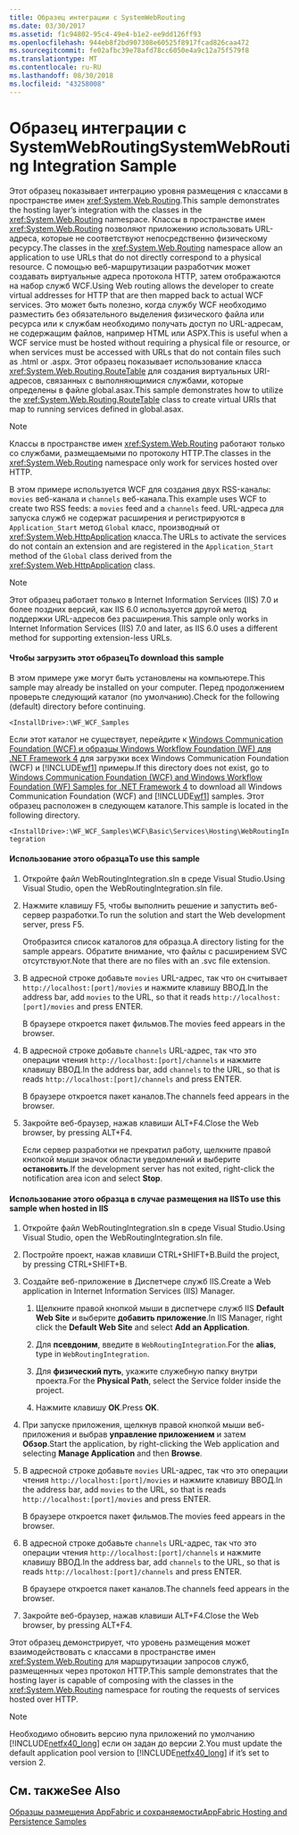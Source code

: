 ```yaml
---
title: Образец интеграции с SystemWebRouting
ms.date: 03/30/2017
ms.assetid: f1c94802-95c4-49e4-b1e2-ee9dd126ff93
ms.openlocfilehash: 944eb8f2bd907308e60525f8917fcad826caa472
ms.sourcegitcommit: fe02afbc39e78afd78cc6050e4a9c12a75f579f8
ms.translationtype: MT
ms.contentlocale: ru-RU
ms.lasthandoff: 08/30/2018
ms.locfileid: "43258008"
---
```

# <a name="systemwebrouting-integration-sample"></a><span data-ttu-id="edb80-102">Образец интеграции с SystemWebRouting</span><span class="sxs-lookup"><span data-stu-id="edb80-102">SystemWebRouting Integration Sample</span></span>
<span data-ttu-id="edb80-103">Этот образец показывает интеграцию уровня размещения с классами в пространстве имен <xref:System.Web.Routing>.</span><span class="sxs-lookup"><span data-stu-id="edb80-103">This sample demonstrates the hosting layer’s integration with the classes in the <xref:System.Web.Routing> namespace.</span></span> <span data-ttu-id="edb80-104">Классы в пространстве имен <xref:System.Web.Routing> позволяют приложению использовать URL-адреса, которые не соответствуют непосредственно физическому ресурсу.</span><span class="sxs-lookup"><span data-stu-id="edb80-104">The classes in the <xref:System.Web.Routing> namespace allow an application to use URLs that do not directly correspond to a physical resource.</span></span> <span data-ttu-id="edb80-105">С помощью веб-маршрутизации разработчик может создавать виртуальные адреса протокола HTTP, затем отображаются на набор служб WCF.</span><span class="sxs-lookup"><span data-stu-id="edb80-105">Using Web routing allows the developer to create virtual addresses for HTTP that are then mapped back to actual WCF services.</span></span> <span data-ttu-id="edb80-106">Это может быть полезно, когда службу WCF необходимо разместить без обязательного выделения физического файла или ресурса или к службам необходимо получать доступ по URL-адресам, не содержащим файлов, например HTML или ASPX.</span><span class="sxs-lookup"><span data-stu-id="edb80-106">This is useful when a WCF service must be hosted without requiring a physical file or resource, or when services must be accessed with URLs that do not contain files such as .html or .aspx.</span></span> <span data-ttu-id="edb80-107">Этот образец показывает использование класса <xref:System.Web.Routing.RouteTable> для создания виртуальных URI-адресов, связанных с выполняющимися службами, которые определены в файле global.asax.</span><span class="sxs-lookup"><span data-stu-id="edb80-107">This sample demonstrates how to utilize the <xref:System.Web.Routing.RouteTable> class to create virtual URIs that map to running services defined in global.asax.</span></span> 

> [!NOTE]
>  <span data-ttu-id="edb80-108">Классы в пространстве имен <xref:System.Web.Routing> работают только со службами, размещаемыми по протоколу HTTP.</span><span class="sxs-lookup"><span data-stu-id="edb80-108">The classes in the <xref:System.Web.Routing> namespace only work for services hosted over HTTP.</span></span>  
  
<span data-ttu-id="edb80-109">В этом примере используется WCF для создания двух RSS-каналы: `movies` веб-канала и `channels` веб-канала.</span><span class="sxs-lookup"><span data-stu-id="edb80-109">This example uses WCF to create two RSS feeds: a `movies` feed and a `channels` feed.</span></span> <span data-ttu-id="edb80-110">URL-адреса для запуска служб не содержат расширения и регистрируются в `Application_Start` метод `Global` класс, производный от <xref:System.Web.HttpApplication> класса.</span><span class="sxs-lookup"><span data-stu-id="edb80-110">The URLs to activate the services do not contain an extension and are registered in the `Application_Start` method of the `Global` class derived from the <xref:System.Web.HttpApplication> class.</span></span>  
  
> [!NOTE]
>  <span data-ttu-id="edb80-111">Этот образец работает только в Internet Information Services (IIS) 7.0 и более поздних версий, как IIS 6.0 используется другой метод поддержки URL-адресов без расширения.</span><span class="sxs-lookup"><span data-stu-id="edb80-111">This sample only works in Internet Information Services (IIS) 7.0 and later, as IIS 6.0 uses a different method for supporting extension-less URLs.</span></span>  

#### <a name="to-download-this-sample"></a><span data-ttu-id="edb80-112">Чтобы загрузить этот образец</span><span class="sxs-lookup"><span data-stu-id="edb80-112">To download this sample</span></span>
  
<span data-ttu-id="edb80-113">В этом примере уже могут быть установлены на компьютере.</span><span class="sxs-lookup"><span data-stu-id="edb80-113">This sample may already be installed on your computer.</span></span> <span data-ttu-id="edb80-114">Перед продолжением проверьте следующий каталог (по умолчанию).</span><span class="sxs-lookup"><span data-stu-id="edb80-114">Check for the following (default) directory before continuing.</span></span>  
   
`<InstallDrive>:\WF_WCF_Samples`  
   
 <span data-ttu-id="edb80-115">Если этот каталог не существует, перейдите к [Windows Communication Foundation (WCF) и образцы Windows Workflow Foundation (WF) для .NET Framework 4](http://go.microsoft.com/fwlink/?LinkId=150780) для загрузки всех Windows Communication Foundation (WCF) и [!INCLUDE[wf1](../../../../includes/wf1-md.md)] примеры.</span><span class="sxs-lookup"><span data-stu-id="edb80-115">If this directory does not exist, go to [Windows Communication Foundation (WCF) and Windows Workflow Foundation (WF) Samples for .NET Framework 4](http://go.microsoft.com/fwlink/?LinkId=150780) to download all Windows Communication Foundation (WCF) and [!INCLUDE[wf1](../../../../includes/wf1-md.md)] samples.</span></span> <span data-ttu-id="edb80-116">Этот образец расположен в следующем каталоге.</span><span class="sxs-lookup"><span data-stu-id="edb80-116">This sample is located in the following directory.</span></span>  
   
`<InstallDrive>:\WF_WCF_Samples\WCF\Basic\Services\Hosting\WebRoutingIntegration`  
  
#### <a name="to-use-this-sample"></a><span data-ttu-id="edb80-117">Использование этого образца</span><span class="sxs-lookup"><span data-stu-id="edb80-117">To use this sample</span></span>  
  
1.  <span data-ttu-id="edb80-118">Откройте файл WebRoutingIntegration.sln в среде Visual Studio.</span><span class="sxs-lookup"><span data-stu-id="edb80-118">Using Visual Studio, open the WebRoutingIntegration.sln file.</span></span>  
  
2.  <span data-ttu-id="edb80-119">Нажмите клавишу F5, чтобы выполнить решение и запустить веб-сервер разработки.</span><span class="sxs-lookup"><span data-stu-id="edb80-119">To run the solution and start the Web development server, press F5.</span></span>  
  
     <span data-ttu-id="edb80-120">Отобразится список каталогов для образца.</span><span class="sxs-lookup"><span data-stu-id="edb80-120">A directory listing for the sample appears.</span></span> <span data-ttu-id="edb80-121">Обратите внимание, что файлы с расширением SVC отсутствуют.</span><span class="sxs-lookup"><span data-stu-id="edb80-121">Note that there are no files with an .svc file extension.</span></span>  
  
3.  <span data-ttu-id="edb80-122">В адресной строке добавьте `movies` URL-адрес, так что он считывает `http://localhost:[port]/movies` и нажмите клавишу ВВОД.</span><span class="sxs-lookup"><span data-stu-id="edb80-122">In the address bar, add `movies` to the URL, so that it reads `http://localhost:[port]/movies` and press ENTER.</span></span>  
  
     <span data-ttu-id="edb80-123">В браузере откроется пакет фильмов.</span><span class="sxs-lookup"><span data-stu-id="edb80-123">The movies feed appears in the browser.</span></span>  
  
4.  <span data-ttu-id="edb80-124">В адресной строке добавьте `channels` URL-адрес, так что это операции чтения `http://localhost:[port]/channels` и нажмите клавишу ВВОД.</span><span class="sxs-lookup"><span data-stu-id="edb80-124">In the address bar, add `channels` to the URL, so that is reads `http://localhost:[port]/channels` and press ENTER.</span></span>  
  
     <span data-ttu-id="edb80-125">В браузере откроется пакет каналов.</span><span class="sxs-lookup"><span data-stu-id="edb80-125">The channels feed appears in the browser.</span></span>  
  
5.  <span data-ttu-id="edb80-126">Закройте веб-браузер, нажав клавиши ALT+F4.</span><span class="sxs-lookup"><span data-stu-id="edb80-126">Close the Web browser, by pressing ALT+F4.</span></span>  
  
     <span data-ttu-id="edb80-127">Если сервер разработки не прекратил работу, щелкните правой кнопкой мыши значок области уведомлений и выберите **остановить**.</span><span class="sxs-lookup"><span data-stu-id="edb80-127">If the development server has not exited, right-click the notification area icon and select **Stop**.</span></span>  
  
#### <a name="to-use-this-sample-when-hosted-in-iis"></a><span data-ttu-id="edb80-128">Использование этого образца в случае размещения на IIS</span><span class="sxs-lookup"><span data-stu-id="edb80-128">To use this sample when hosted in IIS</span></span>  
  
1.  <span data-ttu-id="edb80-129">Откройте файл WebRoutingIntegration.sln в среде Visual Studio.</span><span class="sxs-lookup"><span data-stu-id="edb80-129">Using Visual Studio, open the WebRoutingIntegration.sln file.</span></span>  
  
2.  <span data-ttu-id="edb80-130">Постройте проект, нажав клавиши CTRL+SHIFT+B.</span><span class="sxs-lookup"><span data-stu-id="edb80-130">Build the project, by pressing CTRL+SHIFT+B.</span></span>  
  
3.  <span data-ttu-id="edb80-131">Создайте веб-приложение в Диспетчере служб IIS.</span><span class="sxs-lookup"><span data-stu-id="edb80-131">Create a Web application in Internet Information Services (IIS) Manager.</span></span>  
  
    1.  <span data-ttu-id="edb80-132">Щелкните правой кнопкой мыши в диспетчере служб IIS **Default Web Site** и выберите **добавить приложение**.</span><span class="sxs-lookup"><span data-stu-id="edb80-132">In IIS Manager, right click the **Default Web Site** and select **Add an Application**.</span></span>  
  
    2.  <span data-ttu-id="edb80-133">Для **псевдоним**, введите в `WebRoutingIntegration`.</span><span class="sxs-lookup"><span data-stu-id="edb80-133">For the **alias**, type in `WebRoutingIntegration`.</span></span>  
  
    3.  <span data-ttu-id="edb80-134">Для **физический путь**, укажите служебную папку внутри проекта.</span><span class="sxs-lookup"><span data-stu-id="edb80-134">For the **Physical Path**, select the Service folder inside the project.</span></span>  
  
    4.  <span data-ttu-id="edb80-135">Нажмите клавишу **ОК**.</span><span class="sxs-lookup"><span data-stu-id="edb80-135">Press **OK**.</span></span>  
  
4.  <span data-ttu-id="edb80-136">При запуске приложения, щелкнув правой кнопкой мыши веб-приложения и выбрав **управление приложением** и затем **Обзор**.</span><span class="sxs-lookup"><span data-stu-id="edb80-136">Start the application, by right-clicking the Web application and selecting **Manage Application** and then **Browse**.</span></span>  
  
5.  <span data-ttu-id="edb80-137">В адресной строке добавьте `movies` URL-адрес, так что это операции чтения `http://localhost:[port]/movies` и нажмите клавишу ВВОД.</span><span class="sxs-lookup"><span data-stu-id="edb80-137">In the address bar, add `movies` to the URL, so that is reads `http://localhost:[port]/movies` and press ENTER.</span></span>  
  
     <span data-ttu-id="edb80-138">В браузере откроется пакет фильмов.</span><span class="sxs-lookup"><span data-stu-id="edb80-138">The movies feed appears in the browser.</span></span>  
  
6.  <span data-ttu-id="edb80-139">В адресной строке добавьте `channels` URL-адрес, так что это операции чтения `http://localhost:[port]/channels` и нажмите клавишу ВВОД.</span><span class="sxs-lookup"><span data-stu-id="edb80-139">In the address bar, add `channels` to the URL, so that is reads `http://localhost:[port]/channels` and press ENTER.</span></span>  
  
     <span data-ttu-id="edb80-140">В браузере откроется пакет каналов.</span><span class="sxs-lookup"><span data-stu-id="edb80-140">The channels feed appears in the browser.</span></span>  
  
7.  <span data-ttu-id="edb80-141">Закройте веб-браузер, нажав клавиши ALT+F4.</span><span class="sxs-lookup"><span data-stu-id="edb80-141">Close the Web browser, by pressing ALT+F4.</span></span>  
  
 <span data-ttu-id="edb80-142">Этот образец демонстрирует, что уровень размещения может взаимодействовать с классами в пространстве имен <xref:System.Web.Routing> для маршрутизации запросов служб, размещенных через протокол HTTP.</span><span class="sxs-lookup"><span data-stu-id="edb80-142">This sample demonstrates that the hosting layer is capable of composing with the classes in the <xref:System.Web.Routing> namespace for routing the requests of services hosted over HTTP.</span></span>  
  
> [!NOTE]
>  <span data-ttu-id="edb80-143">Необходимо обновить версию пула приложений по умолчанию [!INCLUDE[netfx40_long](../../../../includes/netfx40-long-md.md)] если он задан до версии 2.</span><span class="sxs-lookup"><span data-stu-id="edb80-143">You must update the default application pool version to [!INCLUDE[netfx40_long](../../../../includes/netfx40-long-md.md)] if it’s set to version 2.</span></span>  
  
## <a name="see-also"></a><span data-ttu-id="edb80-144">См. также</span><span class="sxs-lookup"><span data-stu-id="edb80-144">See Also</span></span>  
 [<span data-ttu-id="edb80-145">Образцы размещения AppFabric и сохраняемости</span><span class="sxs-lookup"><span data-stu-id="edb80-145">AppFabric Hosting and Persistence Samples</span></span>](http://go.microsoft.com/fwlink/?LinkId=193961)
